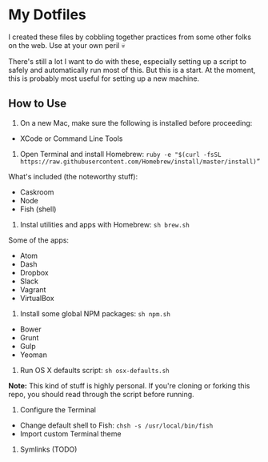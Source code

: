 # My Dotfiles

I created these files by cobbling together practices from some other folks on the web. Use at your own peril 💀

There's still a lot I want to do with these, especially setting up a script to safely and automatically run most of this. But this is a start. At the moment, this is probably most useful for setting up a new machine.

## How to Use

1. On a new Mac, make sure the following is installed before proceeding:

  - XCode or Command Line Tools

1. Open Terminal and install Homebrew: `ruby -e "$(curl -fsSL https://raw.githubusercontent.com/Homebrew/install/master/install)”`

  What's included (the noteworthy stuff):

  - Caskroom
  - Node
  - Fish (shell)

1. Instal utilities and apps with Homebrew: `sh brew.sh`

  Some of the apps:

  - Atom
  - Dash
  - Dropbox
  - Slack
  - Vagrant
  - VirtualBox

1. Install some global NPM packages: `sh npm.sh`

  - Bower
  - Grunt
  - Gulp
  - Yeoman

1. Run OS X defaults script: `sh osx-defaults.sh`

  **Note:** This kind of stuff is highly personal. If you're cloning or forking this repo, you should read through the script before running.

1. Configure the Terminal

  - Change default shell to Fish: `chsh -s /usr/local/bin/fish`
  - Import custom Terminal theme

1. Symlinks (TODO)

